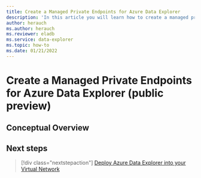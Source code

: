 ```yaml
---
title: Create a Managed Private Endpoints for Azure Data Explorer
description: 'In this article you will learn how to create a managed private endpoint for Azure Data Explorer.'
author: herauch
ms.author: herauch
ms.reviewer: eladb
ms.service: data-explorer
ms.topic: how-to
ms.date: 01/21/2022
---
```


# Create a Managed Private Endpoints for Azure Data Explorer (public preview)


## Conceptual Overview


## Next steps

> [!div class="nextstepaction"]
> [Deploy Azure Data Explorer into your Virtual Network](vnet-deployment.md)
